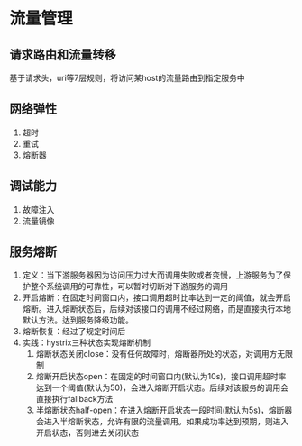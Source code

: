 # 流量管理

## 请求路由和流量转移
基于请求头，uri等7层规则，将访问某host的流量路由到指定服务中

## 网络弹性
1. 超时
2. 重试
3. 熔断器

## 调试能力
1. 故障注入
2. 流量镜像

## 服务熔断
1. 定义：当下游服务器因为访问压力过大而调用失败或者变慢，上游服务为了保护整个系统调用的可靠性，可以暂时切断对下游服务的调用
2. 开启熔断：在固定时间窗口内，接口调用超时比率达到一定的阈值，就会开启熔断。进入熔断状态后，后续对该接口的调用不经过网络，而是直接执行本地默认方法。达到服务降级功能。
3. 熔断恢复：经过了规定时间后
4. 实践：hystrix三种状态实现熔断机制
   1. 熔断状态关闭close：没有任何故障时，熔断器所处的状态，对调用方无限制
   2. 熔断开启状态open：在固定的时间窗口内(默认为10s)，接口调用超时率达到一个阈值(默认为50)，会进入熔断开启状态。后续对该服务的调用会直接执行fallback方法
   3. 半熔断状态half-open：在进入熔断开启状态一段时间(默认为5s)，熔断器会进入半熔断状态，允许有限的流量调用。如果成功率达到预期，则进入开启状态，否则进去关闭状态